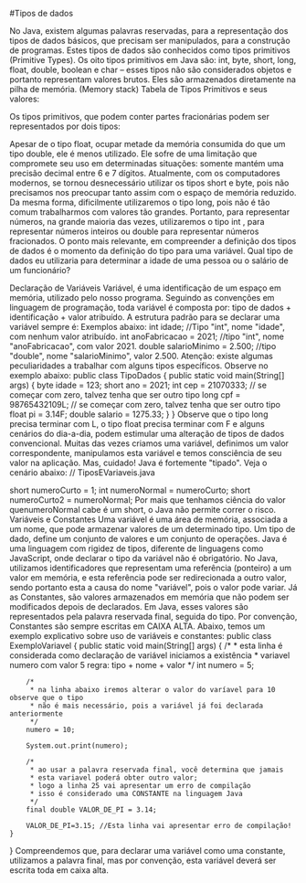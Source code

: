 #Tipos de dados

No Java, existem algumas palavras reservadas, para a representação dos tipos de dados básicos, que precisam ser manipulados, para a construção de programas. Estes tipos de dados são conhecidos como tipos primitivos (Primitive Types).
Os oito tipos primitivos em Java são:
int, byte, short, long, float, double, boolean e char – esses tipos não são considerados objetos e portanto representam valores brutos. Eles são armazenados diretamente na pilha de memória. (Memory stack)
Tabela de Tipos Primitivos e seus valores:

Os tipos primitivos, que podem conter partes fracionárias podem ser representados por dois tipos:

Apesar de o tipo float, ocupar metade da memória consumida do que um tipo double, ele é menos utilizado. Ele sofre de uma limitação que compromete seu uso em determinadas situações: somente mantém uma precisão decimal entre 6 e 7 dígitos.
Atualmente, com os computadores modernos, se tornou desnecessário utilizar os tipos short e byte, pois não precisamos nos preocupar tanto assim com o espaço de memória reduzido.
Da mesma forma, dificilmente utilizaremos o tipo long, pois não é tão comum trabalharmos com valores tão grandes.
Portanto, para representar números, na grande maioria das vezes, utilizaremos o tipo int , para representar números inteiros ou double para representar números fracionados.
O ponto mais relevante, em compreender a definição dos tipos de dados é o momento da definição do tipo para uma variável. Qual tipo de dados eu utilizaria para determinar a idade de uma pessoa ou o salário de um funcionário?

Declaração de Variáveis
Variável, é uma identificação de um espaço em memória, utilizado pelo nosso programa. Seguindo as convenções em linguagem de programação, toda variável é composta por: tipo de dados + identificação + valor atribuído.
A estrutura padrão para se declarar uma variável sempre é:
<Tipo> <nomeVariavel> <atribuicaoDeValorOpcional>
Exemplos abaixo:
int idade; //Tipo "int", nome "idade", com nenhum valor atribuído. 
int anoFabricacao = 2021; //tipo "int", nome "anoFabricacao", com valor 2021.
double salarioMinimo = 2.500; //tipo "double", nome "salarioMinimo", valor 2.500.
Atenção: existe algumas peculiaridades a trabalhar com alguns tipos específicos. Observe no exemplo abaixo:
public class TipoDados {
	public static void main(String[] args) {
		byte idade = 123;
		short ano = 2021;
		int cep = 21070333; // se começar com zero, talvez tenha que ser outro tipo
		long cpf = 98765432109L; // se começar com zero, talvez tenha que ser outro tipo
		float pi = 3.14F;
		double salario = 1275.33;
	}
}
Observe que o tipo long precisa terminar com L, o tipo float precisa terminar com F e alguns cenários do dia-a-dia, podem estimular uma alteração de tipos de dados convencional.
Muitas das vezes criamos uma variável, definimos um valor correspondente, manipulamos esta variável e temos consciência de seu valor na aplicação. Mas, cuidado!
Java é fortemente "tipado".
Veja o cenário abaixo:
// TiposEVariaveis.java

short numeroCurto = 1;
int numeroNormal = numeroCurto;
short numeroCurto2 = numeroNormal;
Por mais que tenhamos ciência do valor quenumeroNormal cabe é um short, o Java não permite correr o risco.
Variáveis e Constantes
Uma variável é uma área de memória, associada a um nome, que pode armazenar valores de um determinado tipo. Um tipo de dado, define um conjunto de valores e um conjunto de operações. Java é uma linguagem com rigidez de tipos, diferente de linguagens como JavaScript, onde declarar o tipo da variável não é obrigatório.
No Java, utilizamos identificadores que representam uma referência (ponteiro) a um valor em memória, e esta referência pode ser redirecionada a outro valor, sendo portanto esta a causa do nome "variável", pois o valor pode variar.
Já as Constantes, são valores armazenados em memória que não podem ser modificados depois de declarados. Em Java, esses valores são representados pela palavra reservada final, seguida do tipo.
Por convenção, Constantes são sempre escritas em CAIXA ALTA.
Abaixo, temos um exemplo explicativo sobre uso de variáveis e constantes:
public class ExemploVariavel {
	public static void main(String[] args) {
		/*
		 * esta linha é considerada como declaração de variável iniciamos a existência
		 * variavel numero com valor 5 regra: tipo + nome + valor
		 */
		int numero = 5;

		/*
		 * na linha abaixo iremos alterar o valor do varíavel para 10 observe que o tipo
		 * não é mais necessário, pois a variável já foi declarada anteriormente
		 */
		numero = 10;

		System.out.print(numero);
		
		/*
		 * ao usar a palavra reservada final, você determina que jamais
		 * esta variavel poderá obter outro valor;
		 * logo a linha 25 vai apresentar um erro de compilação
		 * isso é considerado uma CONSTANTE na linguagem Java
		 */
		final double VALOR_DE_PI = 3.14;
		
		VALOR_DE_PI=3.15; //Esta linha vai apresentar erro de compilação!
	}
}
Compreendemos que, para declarar uma variável como uma constante, utilizamos a palavra final, mas por convenção, esta variável deverá ser escrita toda em caixa alta.